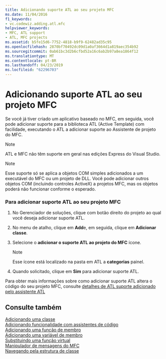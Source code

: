 ```yaml
---
title: Adicionando suporte ATL ao seu projeto MFC
ms.date: 11/04/2016
f1_keywords:
- vc.codewiz.adding.atl.mfc
helpviewer_keywords:
- MFC, ATL support
- ATL, MFC projects
ms.assetid: b5fe15d6-7752-4818-b9f9-62482ad35c95
ms.openlocfilehash: 2870bf70492dc09d1a0af3664d1a819aec354b92
ms.sourcegitcommit: 0ab61bc3d2b6cfbd52a16c6ab2b97a8ea1864f12
ms.translationtype: MT
ms.contentlocale: pt-BR
ms.lasthandoff: 04/23/2019
ms.locfileid: "62296703"
---
```

# <a name="adding-atl-support-to-your-mfc-project"></a>Adicionando suporte ATL ao seu projeto MFC

Se você já tiver criado um aplicativo baseado no MFC, em seguida, você pode adicionar suporte para a biblioteca ATL (Active Template) com facilidade, executando o ATL a adicionar suporte ao Assistente de projeto do MFC.

> [!NOTE]
>  ATL e MFC não têm suporte em geral nas edições Express do Visual Studio.

> [!NOTE]
>  Esse suporte só se aplica a objetos COM simples adicionados a um executável do MFC ou um projeto de DLL. Você pode adicionar outros objetos COM (incluindo controles ActiveX) a projetos MFC, mas os objetos poderá não funcionar conforme o esperado.

### <a name="to-add-atl-support-to-your-mfc-project"></a>Para adicionar suporte ATL ao seu projeto MFC

1. No Gerenciador de soluções, clique com botão direito do projeto ao qual você deseja adicionar suporte ATL.

1. No menu de atalho, clique em **Add**e, em seguida, clique em **Adicionar classe**.

1. Selecione o **adicionar o suporte ATL ao projeto do MFC** ícone.

    > [!NOTE]
    >  Esse ícone está localizado na pasta em ATL a **categorias** painel.

1. Quando solicitado, clique em **Sim** para adicionar suporte ATL.

Para obter mais informações sobre como adicionar suporte ATL altera o código do seu projeto MFC, consulte [detalhes de ATL suporte adicionado pelo assistente ATL](../../mfc/reference/details-of-atl-support-added-by-the-atl-wizard.md)

## <a name="see-also"></a>Consulte também

[Adicionando uma classe](../../ide/adding-a-class-visual-cpp.md)<br/>
[Adicionando funcionalidade com assistentes de código](../../ide/adding-functionality-with-code-wizards-cpp.md)<br/>
[Adicionando uma função de membro](../../ide/adding-a-member-function-visual-cpp.md)<br/>
[Adicionando uma variável de membro](../../ide/adding-a-member-variable-visual-cpp.md)<br/>
[Substituindo uma função virtual](../../ide/overriding-a-virtual-function-visual-cpp.md)<br/>
[Manipulador de mensagens do MFC](../../mfc/reference/adding-an-mfc-message-handler.md)<br/>
[Navegando pela estrutura de classe](../../ide/navigating-the-class-structure-visual-cpp.md)
